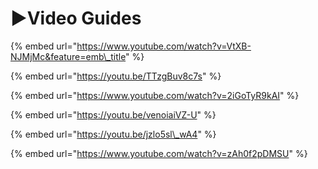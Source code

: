# ▶️Video Guides

{% embed url="https://www.youtube.com/watch?v=VtXB-NJMjMc&feature=emb\_title" %}

{% embed url="https://youtu.be/TTzgBuv8c7s" %}



{% embed url="https://www.youtube.com/watch?v=2iGoTyR9kAI" %}

{% embed url="https://youtu.be/venoiaiVZ-U" %}

{% embed url="https://youtu.be/jzlo5sl\_wA4" %}

{% embed url="https://www.youtube.com/watch?v=zAh0f2pDMSU" %}



